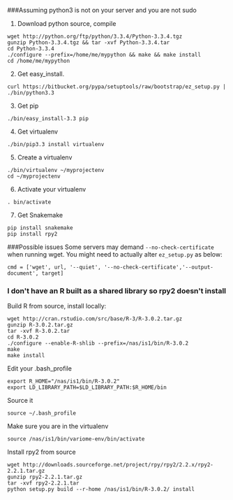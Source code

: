 ###Assuming python3 is not on your server and you are not sudo

1. Download python source, compile  
```
wget http://python.org/ftp/python/3.3.4/Python-3.3.4.tgz
gunzip Python-3.3.4.tgz && tar -xvf Python-3.3.4.tar
cd Python-3.3.4
./configure --prefix=/home/me/mypython && make && make install
cd /home/me/mypython
```

2. Get easy_install.
```
curl https://bitbucket.org/pypa/setuptools/raw/bootstrap/ez_setup.py | ./bin/python3.3
```

3. Get pip  
```
./bin/easy_install-3.3 pip
```

4. Get virtualenv  
```
./bin/pip3.3 install virtualenv
```

5. Create a virtualenv  
```
./bin/virtualenv ~/myprojectenv
cd ~/myprojectenv
```

6. Activate your virtualenv  
```
. bin/activate
```

7. Get Snakemake  
```
pip install snakemake
pip install rpy2
```

###Possible issues
Some servers may demand `--no-check-certificate` when running wget. You might need to actually alter `ez_setup.py` as below:

```
cmd = ['wget', url, '--quiet', '--no-check-certificate','--output-document', target]
```

### I don't have an R built as a shared library so rpy2 doesn't install

Build R from source, install locally:
```
wget http://cran.rstudio.com/src/base/R-3/R-3.0.2.tar.gz
gunzip R-3.0.2.tar.gz 
tar -xvf R-3.0.2.tar 
cd R-3.0.2
./configure --enable-R-shlib --prefix=/nas/is1/bin/R-3.0.2
make
make install
```

Edit your .bash_profile
```  
export R_HOME="/nas/is1/bin/R-3.0.2"
export LD_LIBRARY_PATH=$LD_LIBRARY_PATH:$R_HOME/bin
```

Source it
```
source ~/.bash_profile
```

Make sure you are in the virtualenv
```
source /nas/is1/bin/variome-env/bin/activate
```

Install rpy2 from source
```
wget http://downloads.sourceforge.net/project/rpy/rpy2/2.2.x/rpy2-2.2.1.tar.gz
gunzip rpy2-2.2.1.tar.gz 
tar -xvf rpy2-2.2.1.tar 
python setup.py build --r-home /nas/is1/bin/R-3.0.2/ install
```